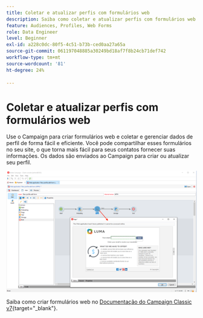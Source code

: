 ```yaml
---
title: Coletar e atualizar perfis com formulários web
description: Saiba como coletar e atualizar perfis com formulários web
feature: Audiences, Profiles, Web Forms
role: Data Engineer
level: Beginner
exl-id: a228c0dc-80f5-4c51-b73b-ced0aa27a65a
source-git-commit: 061197048885a30249bd18af7f8b24cb71def742
workflow-type: tm+mt
source-wordcount: '81'
ht-degree: 24%

---
```


# Coletar e atualizar perfis com formulários web

Use o Campaign para criar formulários web e coletar e gerenciar dados de perfil de forma fácil e eficiente. Você pode compartilhar esses formulários no seu site, o que torna mais fácil para seus contatos fornecer suas informações. Os dados são enviados ao Campaign para criar ou atualizar seu perfil.

![](assets/web-form-page.png)

Saiba como criar formulários web no [Documentação do Campaign Classic v7](https://experienceleague.adobe.com/docs/campaign-classic/using/designing-content/web-forms/about-web-forms.html?lang=pt-BR){target="_blank"}.
